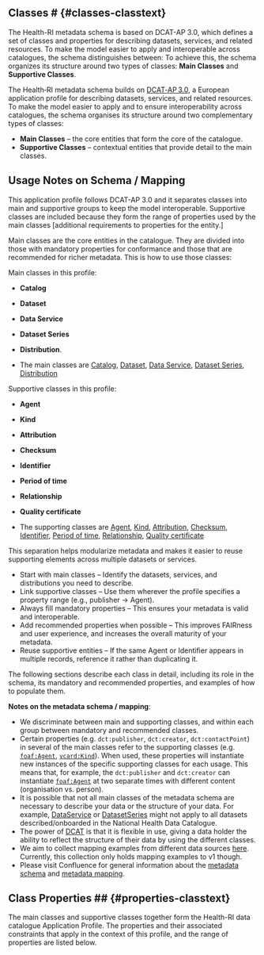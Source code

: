 ## Classes # {#classes-classtext} 
The Health-RI metadata schema is based on DCAT-AP 3.0, which defines a set of classes and properties for describing datasets, services, and related resources. To make the model easier to apply and interoperable across catalogues, the schema distinguishes between: To achieve this, the schema organizes its structure around two types of classes: **Main Classes** and **Supportive Classes**.

The Health‑RI metadata schema builds on [DCAT‑AP 3.0](https://semiceu.github.io/DCAT-AP/releases/3.0.0/), a European application profile for describing datasets, services, and related resources. To make the model easier to apply and to ensure interoperability across catalogues, the schema organises its structure around two complementary types of classes:

- **Main Classes** – the core entities that form the core of the catalogue.
- **Supportive Classes** – contextual entities that provide detail to the main classes.

## Usage Notes on Schema / Mapping
This application profile follows DCAT-AP 3.0 and it separates classes into main and supportive groups to keep the model interoperable. Supportive classes are included because they form the range of properties used by the main classes [additional requirements to properties for the entity.]

Main classes are the core entities in the catalogue. They are divided into those with mandatory properties for conformance and those that are recommended for richer metadata. This is how to use those classes:


Main classes in this profile:
- **Catalog**
- **Dataset**
- **Data Service**
- **Dataset Series**
- **Distribution**.

- The main classes are [Catalog](#catalog), [Dataset](#dataset), [Data Service](#data-service), [Dataset Series](#dataset-series), [Distribution](#distribution)


Supportive classes in this profile:
- **Agent**
- **Kind**
- **Attribution**
- **Checksum**
- **Identifier**
- **Period of time**
- **Relationship**
- **Quality certificate**

- The supporting classes are [Agent](#agent), [Kind](#kind), [Attribution](#attribution), [Checksum](#checksum), [Identifier](#identifier), [Period of time](#period-of-time), [Relationship](#relationship), [Quality certificate](#quality-certificate)

This separation helps modularize metadata and makes it easier to reuse supporting elements across multiple datasets or services.
- Start with main classes – Identify the datasets, services, and distributions you need to describe.
- Link supportive classes – Use them wherever the profile specifies a property range (e.g., publisher → Agent).
- Always fill mandatory properties – This ensures your metadata is valid and interoperable.
- Add recommended properties when possible – This improves FAIRness and user experience, and increases the overall maturity of your metadata.
- Reuse supportive entities – If the same Agent or Identifier appears in multiple records, reference it rather than duplicating it.

The following sections describe each class in detail, including its role in the schema, its mandatory and recommended properties, and examples of how to populate them.



**Notes on the metadata schema / mapping**:
- We discriminate between main and supporting classes, and within each group between mandatory and recommended classes.
- Certain properties (e.g. `dct:publisher`, `dct:creator`, `dct:contactPoint`) in several of the main classes refer to the supporting classes (e.g. [`foaf:Agent`](#agent), [`vcard:Kind`](#kind)). When used, these properties will instantiate new instances of the specific supporting classes for each usage.
This means that, for example, the `dct:publisher` and `dct:creator` can instantiate [`foaf:Agent`](#agent) at two separate times with different content (organisation vs. person).
- It is possible that not all main classes of the metadata schema are necessary to describe your data or the structure of your data. For example, [DataService](#data-service) or [DatasetSeries](#dataset-series) might not apply to all datasets described/onboarded in the National Health Data Catalogue.
- The power of [DCAT](https://www.w3.org/TR/vocab-dcat-3/) is that it is flexible in use, giving a data holder the ability to reflect the structure of their data by using the different classes.
- We aim to collect mapping examples from different data sources [here](https://health-ri.atlassian.net/wiki/spaces/FSD/folder/736985095). Currently, this collection only holds mapping examples to v1 though.
- Please visit Confluence for general information about the [metadata schema](https://health-ri.atlassian.net/wiki/spaces/FSD/pages/279281676/4A+Metadata+mapping) and [metadata mapping](https://health-ri.atlassian.net/wiki/spaces/FSD/pages/290291734/Mapping+tutorial).


## Class Properties ## {#properties-classtext} 
The main classes and supportive classes together form the Health-RI data catalogue Application Profile. The properties and their associated constraints that apply in the context of this profile, and the range of properties are listed below.
